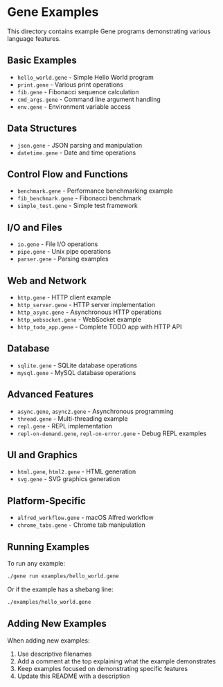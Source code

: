 # Gene Examples

This directory contains example Gene programs demonstrating various language features.

## Basic Examples

- `hello_world.gene` - Simple Hello World program
- `print.gene` - Various print operations
- `fib.gene` - Fibonacci sequence calculation
- `cmd_args.gene` - Command line argument handling
- `env.gene` - Environment variable access

## Data Structures

- `json.gene` - JSON parsing and manipulation
- `datetime.gene` - Date and time operations

## Control Flow and Functions

- `benchmark.gene` - Performance benchmarking example
- `fib_benchmark.gene` - Fibonacci benchmark
- `simple_test.gene` - Simple test framework

## I/O and Files

- `io.gene` - File I/O operations
- `pipe.gene` - Unix pipe operations
- `parser.gene` - Parsing examples

## Web and Network

- `http.gene` - HTTP client example
- `http_server.gene` - HTTP server implementation
- `http_async.gene` - Asynchronous HTTP operations
- `http_websocket.gene` - WebSocket example
- `http_todo_app.gene` - Complete TODO app with HTTP API

## Database

- `sqlite.gene` - SQLite database operations
- `mysql.gene` - MySQL database operations

## Advanced Features

- `async.gene`, `async2.gene` - Asynchronous programming
- `thread.gene` - Multi-threading example
- `repl.gene` - REPL implementation
- `repl-on-demand.gene`, `repl-on-error.gene` - Debug REPL examples

## UI and Graphics

- `html.gene`, `html2.gene` - HTML generation
- `svg.gene` - SVG graphics generation

## Platform-Specific

- `alfred_workflow.gene` - macOS Alfred workflow
- `chrome_tabs.gene` - Chrome tab manipulation

## Running Examples

To run any example:

```bash
./gene run examples/hello_world.gene
```

Or if the example has a shebang line:

```bash
./examples/hello_world.gene
```

## Adding New Examples

When adding new examples:
1. Use descriptive filenames
2. Add a comment at the top explaining what the example demonstrates
3. Keep examples focused on demonstrating specific features
4. Update this README with a description